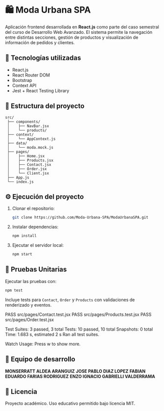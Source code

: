 # 🛍️ Moda Urbana SPA

Aplicación frontend desarrollada en **React.js** como parte del caso semestral del curso de Desarrollo Web Avanzado.
El sistema permite la navegación entre distintas secciones, gestión de productos y visualización de información de pedidos y clientes.

## 🚀 Tecnologías utilizadas
- React.js
- React Router DOM
- Bootstrap
- Context API
- Jest + React Testing Library

## 📂 Estructura del proyecto
```
src/
 ├── components/
 │    ├── NavBar.jsx
 │    └── products/
 ├── context/
 │    └── AppContext.js
 ├── data/
 │    └── moda.mock.js
 ├── pages/
 │    ├── Home.jsx
 │    ├── Products.jsx
 │    ├── Contact.jsx
 │    ├── Order.jsx
 │    └── Client.jsx
 ├── App.js
 └── index.js
```

## ⚙️ Ejecución del proyecto
1. Clonar el repositorio:
   ```bash
   git clone https://github.com/Moda-Urbana-SPA/ModaUrbanaSPA.git
   ```
2. Instalar dependencias:
   ```bash
   npm install
   ```
3. Ejecutar el servidor local:
   ```bash
   npm start
   ```

## 🧪 Pruebas Unitarias
Ejecutar las pruebas con:
```bash
npm test
```
Incluye tests para `Contact`, `Order` y `Products` con validaciones de renderizado y eventos.

PASS  src/pages/Contact.test.jsx
PASS  src/pages/Products.test.jsx
PASS  src/pages/Order.test.jsx

Test Suites: 3 passed, 3 total
Tests:       10 passed, 10 total
Snapshots:   0 total
Time:        1.683 s, estimated 2 s
Ran all test suites.

Watch Usage: Press w to show more.

## 👥 Equipo de desarrollo
**MONSERRATT ALDEA ARANGUIZ**
**JOSE PABLO DIAZ LOPEZ**
**FABIAN EDUARDO FARIAS RODRIGUEZ**
**ENZO IGNACIO GABRIELLI VALDERRAMA**

## 📝 Licencia
Proyecto académico. Uso educativo permitido bajo licencia MIT.